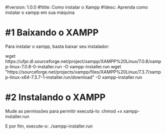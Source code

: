 #!version: 1.0.0
#!title: Como instalar o Xampp
#!desc: Aprenda como instalar o xampp em sua máquina

# #1 Baixando o XAMPP
Para instalar o xampp, basta baixar seu instalador:

<only32>
	<cmd>wget https://ufpr.dl.sourceforge.net/project/xampp/XAMPP%20Linux/7.0.8/xampp-linux-7.0.8-0-installer.run -O xampp-installer.run</cmd>
</only32>
<only64>
	<cmd>wget "https://sourceforge.net/projects/xampp/files/XAMPP%20Linux/7.3.7/xampp-linux-x64-7.3.7-1-installer.run/download"	-O xampp-installer.run</cmd>
</only64>

# #2 Instalando o XAMPP
Mude as permissões para permitir executá-lo:
<cmd>chmod +x xampp-installer.run</cmd>

E por fim, execute-o:
<cmd sudo>./xampp-installer.run</cmd>
